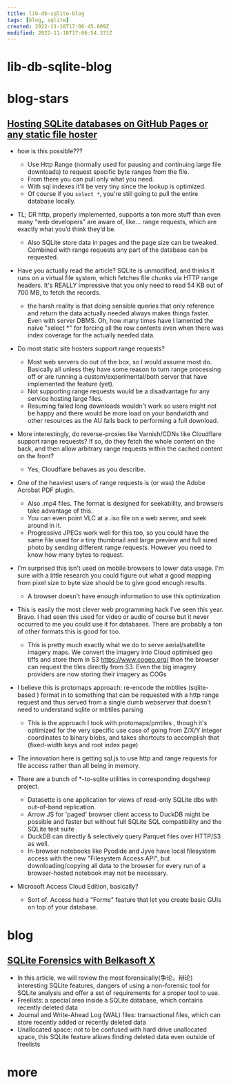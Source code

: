 ```yaml
---
title: lib-db-sqlite-blog
tags: [blog, sqlite]
created: 2022-11-18T17:06:45.809Z
modified: 2022-11-18T17:06:54.371Z
---
```


# lib-db-sqlite-blog

# blog-stars

## [Hosting SQLite databases on GitHub Pages or any static file hoster](https://news.ycombinator.com/item?id=27016630)

- how is this possible???
  - Use Http Range (normally used for pausing and continuing large file downloads) to request specific byte ranges from the file. 
  - From there you can pull only what you need. 
  - With sql indexes it'll be very tiny since the lookup is optimized. 
  - Of course if you `select *`, you're still going to pull the entire database locally.
- TL; DR http, properly implemented, supports a ton more stuff than even many “web developers” are aware of, like… range requests, which are exactly what you’d think they’d be.
  - Also SQLite store data in pages and the page size can be tweaked. Combined with range requests any part of the database can be requested.
- Have you actually read the article? SQLite is unmodified, and thinks it runs on a virtual file system, which fetches file chunks via HTTP range headers. It's REALLY impressive that you only need to read 54 KB out of 700 MB, to fetch the records.
  - the harsh reality is that doing sensible queries that only reference and return the data actually needed always makes things faster. Even with server DBMS. Oh, how many times have I lamented the naive "select *" for forcing all the row contents even when there was index coverage for the actually needed data.
- Do most static site hosters support range requests?
  - Most web servers do out of the box, so I would assume most do. Basically all unless they have some reason to turn range processing off or are running a custom/experimental/both server that have implemented the feature (yet).
  - Not supporting range requests would be a disadvantage for any service hosting large files. 
  - Resuming failed long downloads wouldn't work so users might not be happy and there would be more load on your bandwidth and other resources as the AU falls back to performing a full download.
- More interestingly, do reverse-proxies like Varnish/CDNs like Cloudflare support range requests? If so, do they fetch the whole content on the back, and then allow arbitrary range requests within the cached content on the front?
  - Yes, Cloudflare behaves as you describe.

- One of the heaviest users of range requests is (or was) the Adobe Acrobat PDF plugin.
  - Also .mp4 files. The format is designed for seekability, and browsers take advantage of this.
  - You can even point VLC at a .iso file on a web server, and seek around in it.
  - Progressive JPEGs work well for this too, so you could have the same file used for a tiny thumbnail and large preview and full sized photo by sending different range requests. However you need to know how many bytes to request.
- I'm surprised this isn't used on mobile browsers to lower data usage. I'm sure with a little research you could figure out what a good mapping from pixel size to byte size should be to give good enough results.
  - A browser doesn't have enough information to use this optimization. 

- This is easily the most clever web programming hack I’ve seen this year. Bravo. I had seen this used for video or audio of course but it never occurred to me you could use it for databases. There are probably a ton of other formats this is good for too.
  - This is pretty much exactly what we do to serve aerial/satellite imagery maps. We convert the imagery into Cloud optimised geo tiffs and store them in S3 https://www.cogeo.org/ then the browser can request the tiles directly from S3. Even the big imagery providers are now storing their imagery as COGs

- I believe this is protomaps approach: re-encode the mbtiles (sqlite-based ) format in to something that can be requested with a http range request and thus served from a single dumb webserver that doesn't need to understand sqlite or mbtiles parsing
  - This is the approach I took with protomaps/pmtiles , though it's optimized for the very specific use case of going from Z/X/Y integer coordinates to binary blobs, and takes shortcuts to accomplish that (fixed-width keys and root index page)

- The innovation here is getting sql.js to use http and range requests for file access rather than all being in memory.

- There are a bunch of *-to-sqlite utilities in corresponding dogsheep project.
  - Datasette is one application for views of read-only SQLite dbs with out-of-band replication.
  - Arrow JS for 'paged' browser client access to DuckDB might be possible and faster but without full SQLite SQL compatibility and the SQLite test suite
  - DuckDB can directly & selectively query Parquet files over HTTP/S3 as well.
  - In-browser notebooks like Pyodide and Jyve have local filesystem access with the new "Filesystem Access API", but downloading/copying all data to the browser for every run of a browser-hosted notebook may not be necessary.

- Microsoft Access Cloud Edition, basically?
  - Sort of. Access had a "Forms" feature that let you create basic GUIs on top of your database. 
# blog

## [SQLite Forensics with Belkasoft X](https://belkasoft.com/sqlite)

- In this article, we will review the most forensically(争论，辩论) interesting SQLite features, dangers of using a non-forensic tool for SQLite analysis and offer a set of requirements for a proper tool to use.
- Freelists: a special area inside a SQLite database, which contains recently deleted data
- Journal and Write-Ahead Log (WAL) files: transactional files, which can store recently added or recently deleted data
- Unallocated space: not to be confused with hard drive unallocated space, this SQLite feature allows finding deleted data even outside of freelists
# more
